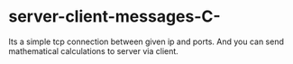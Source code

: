 # server-client-messages-C-
Its a simple tcp connection between given ip and ports. And you can send mathematical calculations to server via client.
